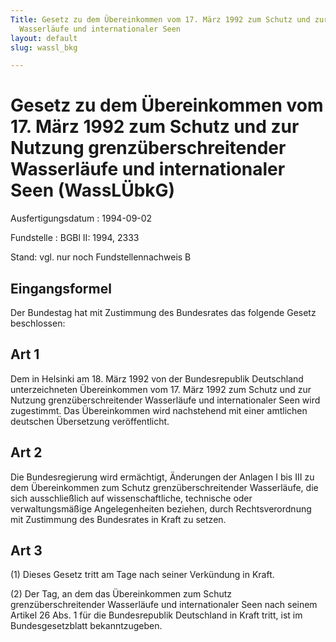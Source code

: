 ```yaml
---
Title: Gesetz zu dem Übereinkommen vom 17. März 1992 zum Schutz und zur Nutzung grenzüberschreitender
  Wasserläufe und internationaler Seen
layout: default
slug: wassl_bkg

---
```


# Gesetz zu dem Übereinkommen vom 17. März 1992 zum Schutz und zur Nutzung grenzüberschreitender Wasserläufe und internationaler Seen (WassLÜbkG)

Ausfertigungsdatum
:   1994-09-02

Fundstelle
:   BGBl II: 1994, 2333

Stand: vgl. nur noch Fundstellennachweis B


## Eingangsformel

Der Bundestag hat mit Zustimmung des Bundesrates das folgende Gesetz
beschlossen:


## Art 1

Dem in Helsinki am 18. März 1992 von der Bundesrepublik Deutschland
unterzeichneten Übereinkommen vom 17. März 1992 zum Schutz und zur
Nutzung grenzüberschreitender Wasserläufe und internationaler Seen
wird zugestimmt. Das Übereinkommen wird nachstehend mit einer
amtlichen deutschen Übersetzung veröffentlicht.


## Art 2

Die Bundesregierung wird ermächtigt, Änderungen der Anlagen I bis III
zu dem Übereinkommen zum Schutz grenzüberschreitender Wasserläufe, die
sich ausschließlich auf wissenschaftliche, technische oder
verwaltungsmäßige Angelegenheiten beziehen, durch Rechtsverordnung mit
Zustimmung des Bundesrates in Kraft zu setzen.


## Art 3

(1) Dieses Gesetz tritt am Tage nach seiner Verkündung in Kraft.

(2) Der Tag, an dem das Übereinkommen zum Schutz grenzüberschreitender
Wasserläufe und internationaler Seen nach seinem Artikel 26 Abs. 1 für
die Bundesrepublik Deutschland in Kraft tritt, ist im
Bundesgesetzblatt bekanntzugeben.

